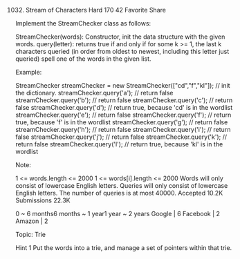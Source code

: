 1032. Stream of Characters
Hard 170 42 Favorite Share

Implement the StreamChecker class as follows:

StreamChecker(words): Constructor, init the data structure with the given words.
query(letter): returns true if and only if for some k >= 1, the last k characters queried (in order from oldest to newest, including this letter just queried) spell one of the words in the given list.
 
Example:

StreamChecker streamChecker = new StreamChecker(["cd","f","kl"]); // init the dictionary.
streamChecker.query('a');          // return false
streamChecker.query('b');          // return false
streamChecker.query('c');          // return false
streamChecker.query('d');          // return true, because 'cd' is in the wordlist
streamChecker.query('e');          // return false
streamChecker.query('f');          // return true, because 'f' is in the wordlist
streamChecker.query('g');          // return false
streamChecker.query('h');          // return false
streamChecker.query('i');          // return false
streamChecker.query('j');          // return false
streamChecker.query('k');          // return false
streamChecker.query('l');          // return true, because 'kl' is in the wordlist

Note:

1 <= words.length <= 2000
1 <= words[i].length <= 2000
Words will only consist of lowercase English letters.
Queries will only consist of lowercase English letters.
The number of queries is at most 40000.
Accepted 10.2K
Submissions 22.3K

0 ~ 6 months6 months ~ 1 year1 year ~ 2 years
Google | 6 Facebook | 2 Amazon | 2

Topic:
Trie

Hint 1
Put the words into a trie, and manage a set of pointers within that trie.

